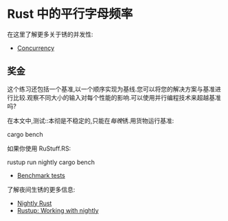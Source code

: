 # Rust 中的平行字母频率

在这里了解更多关于锈的并发性:

- [Concurrency](https://doc.rust-lang.org/book/ch16-00-concurrency.html)

## 奖金

这个练习还包括一个基准,以一个顺序实现为基线.您可以将您的解决方案与基准进行比较.观察不同大小的输入对每个性能的影响.可以使用并行编程技术来超越基准吗?

在本文中,测试::本彻是不稳定的,只能在*每晚*锈.用货物运行基准:

cargo bench

如果你使用 RuStuff.RS:

rustup run nightly cargo bench

- [Benchmark tests](https://doc.rust-lang.org/stable/unstable-book/library-features/test.html)

了解夜间生锈的更多信息:

- [Nightly Rust](https://doc.rust-lang.org/stable/book/2018-edition/appendix-06-nightly-rust.html)
- [Rustup: Working with nightly](https://github.com/rust-lang-nursery/rustup.rs#working-with-nightly-rust)
